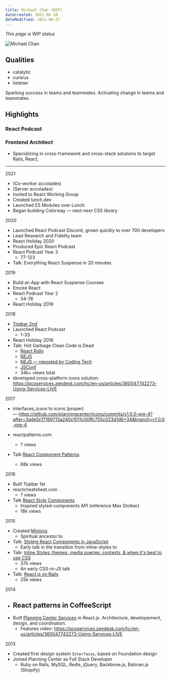 ```yaml
---
title: Michael Chan (WIP)
dateCreated: 2021-06-10
dateModified: 2021-08-27
---
```


_This page is WIP status_

<img src="https://res.cloudinary.com/chantastic/image/upload/v1626976663/chan.dev/B4qf8Va8_400x400-2-removebg-preview-2_roskcx.png" alt="Michael Chan">
</img>

## Qualities

- catalytic
- curious
- listener

Sparking success in teams and teammates.
Activating change in teams and teammates.

## Highlights

### React Podcast

### Frontend Architect

- Specializing in cross-framework and cross-stack solutions to target Rails, React,

---

2021

- (Co-worker accolades)
- (Server accolades)
- Invited to React Working Group
- Created lunch.dev
- Launched ES Modules over Lunch
- Began building Colorway — next-next CSS library

2020

- Launched React Podcast Discord, grown quickly to over 700 developers
- Lead Research and Fidelity team
- React Holiday 2020
- Produced Epic React Podcast
- React Podcast Year 3
  - 77-123
- Talk: Everything React Suspense in 20 minutes

2019

- Build an App with React Suspense Coursee
- Emcee React
- React Podcast Year 2
  - 34-76
- React Holiday 2019

2018

- [Topbar 2nd](https://github.com/planningcenter/javascript/commits/master?after=70be004cc7b19c8c88eed9ce086d952b178f9c0f+139&branch=master)
- Launched React Podcast
  - 1-33
- React Holiday 2018
- Talk: Hot Garbage Clean Code is Dead
  - [React Rally](https://www.youtube.com/watch?v=-NP_upexPFg)
  - [NEJS](https://www.youtube.com/watch?v=7ri10aE-Idc)
  - [NEJS — reposted by Coding Tech](https://www.youtube.com/watch?v=s_fZFBgA11s)
  - [JSConf](https://www.youtube.com/watch?v=xTJyi49piH4)
  - 34k+ views total
- developed cross-platform icons solution: https://pcoservices.zendesk.com/hc/en-us/articles/360047742273-Using-Services-LIVE

2017

- interfaces_icons to icons (proper) — https://github.com/planningcenter/icons/commits/v1.0.0-pre-4?after=3ade5c17169713a240c1011c00ffc755c023d1d6+34&branch=v1.0.0-pre-4

- reactpatterns.com
  - ? views
- Talk [React Component Patterns](https://youtu.be/YaZg8wg39QQ)
  - 68k views

2016

- Built Topbar 1st
- reactcheatsheet.com
  - ? views
- Talk [React Style Components](https://youtu.be/gNeavlJ7lNY)
  - Inspired styled-components API (reference Max Stoiber)
  - 18k views

2015

- Created [Minions](https://github.com/chantastic/minions.css/)
  - Spiritual ancestor to
- Talk: [Styling React Components in JavaScript](https://youtu.be/0aBv8dsZs84)
  - Early talk in the transition from inline-styles to
- Talk: [Inline Styles: themes, media queries, contexts, & when it's best to use CSS](https://youtu.be/ERB1TJBn32c)
  - 37k views
  - An early CSS-in-JS talk
- Talk: [React.js on Rails](https://www.youtube.com/watch?v=kTSsZrub5iE)
  - 25k views

2014

- ## React patterns in CoffeeScript
- Built [Planning Center Services](https://www.planningcenter.com/blog/2014/11/live-3) in React.js. Architecture, developement, design, and coordination.
  - Features video: https://pcoservices.zendesk.com/hc/en-us/articles/360047742273-Using-Services-LIVE

2013

- Created first design system `Interfaces`, based on Foundation design
- Joined Planning Center as Full Stack Developer
  - Ruby on Rails, MySQL, Redis, jQuery, Backbone.js, Batman.js (Shopify)
